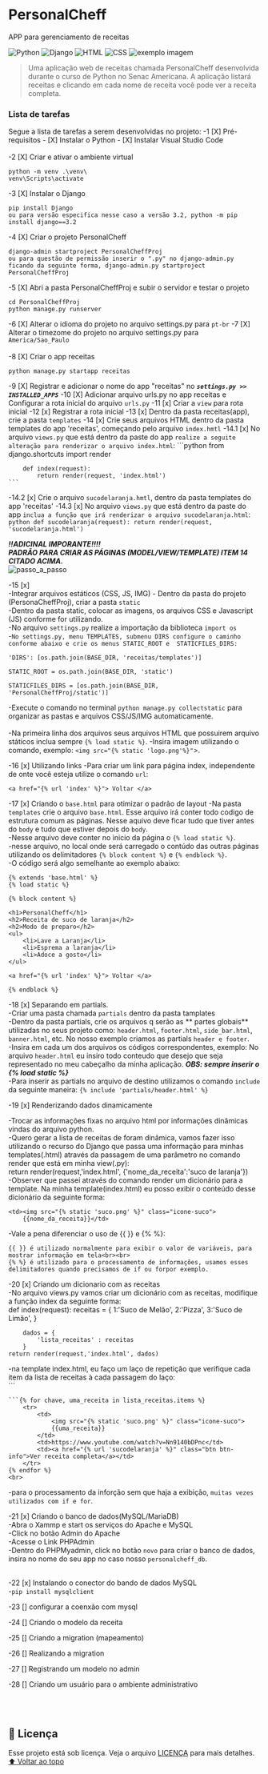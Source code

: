 # PersonalCheff
 APP para gerenciamento de receitas

 <!---Esses são exemplos. Veja https://shields.io para outras pessoas ou para personalizar este conjunto de escudos. Você pode querer incluir dependências, status do projeto e informações de licença aqui--->
![Python](https://img.shields.io/badge/Python-14354C?style=for-the-badge&logo=python&logoColor=white)
![Django](https://img.shields.io/badge/Django-092E20?style=for-the-badge&logo=django&logoColor=white)
![HTML](https://img.shields.io/badge/HTML5-E34F26?style=for-the-badge&logo=html5&logoColor=white)
![CSS](https://img.shields.io/badge/CSS3-1572B6?style=for-the-badge&logo=css3&logoColor=white)
<img src="exemplo-image.png" alt="exemplo imagem">
> Uma aplicação web de receitas chamada PersonalCheff desenvolvida durante o curso de Python no Senac Americana. A aplicação listará receitas e clicando em cada nome de receita você pode ver a receita completa.
### Lista de tarefas
Segue a lista de tarefas a serem desenvolvidas no projeto:
-1 [X] Pré-requisitos
    - [X] Instalar o Python
    - [X] Instalar Visual Studio Code
<br><br>
-2 [X] Criar e ativar o ambiente virtual
```
python -m venv .\venv\
venv\Scripts\activate
```
-3 [X] Instalar o Django
```
pip install Django
ou para versão especifica nesse caso a versão 3.2, python -m pip install django==3.2
```
-4 [X] Criar o projeto PersonalCheff
```
django-admin startproject PersonalCheffProj
ou para questão de permissão inserir o ".py" no django-admin.py ficando da seguinte forma, django-admin.py startproject PersonalCheffProj
```
-5 [X] Abri a pasta PersonalCheffProj e subir o servidor e testar o projeto
```
cd PersonalCheffProj
python manage.py runserver
```
-6 [X] Alterar o idioma do projeto no arquivo settings.py para `pt-br`
-7 [X] Alterar o timezome do projeto no arquivo settings.py para `America/Sao_Paulo` 
<br><br>
-8 [X] Criar o app receitas
```
python manage.py startapp receitas
```
-9 [X] Registrar e adicionar o nome do app "receitas" no ***`settings.py >> INSTALLED_APPS`***
-10 [X] Adicionar arquivo urls.py no app receitas e Configurar a rota inicial do arquivo `urls.py`
-11 [x] Criar a `view` para rota inicial
-12 [x] Registrar a rota inicial
-13 [x] Dentro da pasta receitas(app), crie a pasta `templates`
-14 [x] Crie seus arquivos HTML  dentro da pasta templates do app 'receitas', começando pelo arquivo `index.hmtl`
-14.1 [x] No arquivo `views.py` que está dentro da paste do app `realize a seguite alteração para renderizar o arquivo index.html`:
    ```python
        from django.shortcuts import render

        def index(request):
            return render(request, 'index.html')
    ```
-14.2 [x] Crie o arquivo `sucodelaranja.hmtl`, dentro da pasta templates do app 'receitas'
-14.3 [x] No arquivo `views.py` que está dentro da paste do app `inclua a função que irá renderizar o arquivo sucodelaranja.html`:
    ```python
        def sucodelaranja(request):
            return render(request, 'sucodelaranja.html')
    ```

***!!ADICINAL IMPORANTE!!!! <br>
PADRÃO PARA CRIAR AS PÁGINAS (MODEL/VIEW/TEMPLATE) ITEM 14 CITADO ACIMA.*** <br>
<img src="passo_a_passo.png" alt="passo_a_passo">

-15 [x] <br>
    -Integrar arquivos estáticos (CSS, JS, IMG)
    - Dentro da pasta do projeto (PersonaCheffProj), criar a pasta `static` <br>
    -Dentro da pasta static, colocar as imagens, os arquivos CSS e Javascript (JS) conforme for utilizando. <br>
    -No arquivo `settings.py` realize a importação da biblioteca `import os` <br>
    -`No settings.py, menu TEMPLATES, submenu DIRS configure o caminho conforme abaixo e crie os menus STATIC_ROOT e  STATICFILES_DIRS:` <br>

    'DIRS': [os.path.join(BASE_DIR, 'receitas/templates')]

    STATIC_ROOT = os.path.join(BASE_DIR, 'static')

    STATICFILES_DIRS = [os.path.join(BASE_DIR, 'PersonalCheffProj/static')]

   -Execute o comando no terminal `python manage.py collectstatic` para organizar as pastas e arquivos CSS/JS/IMG automaticamente. <br><br> 
    -Na primeira linha dos arquivos seus arquivos HTML que possuirem arquivo státicos inclua sempre `{% load static %}`.
    -Insira imagem utilizando o comando, exemplo: `<img src="{% static 'logo.png'%}"`>. 

-16 [x] Utilizando links
    -Para criar um link para página index, independente de onte você esteja utilize o comando `url`:
    
    <a href="{% url 'index' %}"> Voltar </a>

-17 [x] Criando o `base.html` para otimizar o padrão de layout 
    -Na pasta `templates` crie o arquivo `base.html`. Esse arquivo irá conter todo codigo de estrutura comum as páginas. Nesse aquivo deve ficar tudo que tiver antes do `body` e tudo que estiver depois do `body`.<br>
    -Nesse arquivo deve conter no inicio da página o `{% load static %}`.<br>
    -nesse arquivo, no local onde será carregado o contúdo das outras páginas utilizando os delimitadores `{% block content %}` e `{% endblock %}`.<br>
    -O código será algo semelhante ao exemplo abaixo:
    
    
    {% extends 'base.html' %}
    {% load static %}

    {% block content %}

    <h1>PersonalCheff</h1>
    <h2>Receita de suco de laranja</h2>
    <h2>Modo de preparo</h2>
    <ul>
        <li>Lave a Laranja</li>
        <li>Esprema a laranja</li>
        <li>Adoce a gosto</li>
    </ul>

    <a href="{% url 'index' %}"> Voltar </a>

    {% endblock %}
    

-18 [x] Separando em partials.<br>
    -Criar uma pasta chamada `partials` dentro da pasta tamplates<br>
    -Dentro da pasta partials, crie os arquivos q serão as ** partes globais** utilizadas no seus projeto como: `header.html`, `footer.html`, `side_bar.html`, `banner.html`, etc.  No nosso exemplo criamos as partials `header e footer`.<br>
    -Insira em cada um dos arquivos os códigos correspondentes, exemplo: No arquivo `header.html` eu insiro todo conteudo que desejo que seja representado no meu cabeçalho da minha aplicação. ***OBS: sempre inserir o {% load static %}***<br>
    -Para inserir as partials no arquivo de destino utilizamos o comando `include` da seguinte maneira: `{% include 'partials/header.html' %}`

-19 [x] Renderizando dados dinamicamente

-Trocar as informações fixas no arquivo html por informações dinâmicas vindas do arquivo python.<br>
-Quero gerar a lista de receitas de foram dinâmica, vamos fazer isso utilizando o recurso do Django que passa uma informação para minhas templates(.html) através da passagem de uma parâmetro no comando render que está em minha view(.py):<br>
return render(request,'index.html', {'nome_da_receita':'suco de laranja'})<br>
-Observer que passei através do comando render um dicionário para a template. Na minha template(index.html) eu posso exibir o conteúdo desse dicionário da seguinte forma:
    
    <td><img src="{% static 'suco.png' %}" class="icone-suco">
        {{nome_da_receita}}</td>

-Vale a pena diferenciar o uso de {{ }} e {% %}:<br>
        
    {{ }} é utilizado normalmente para exibir o valor de variáveis, para mostrar informação em tela<br><br>
    {% %} é utilizado para o processamento de informações, usamos esses delimitadores quando precisamos de if ou forpor exemplo.

-20 [x] Criando um dicionario com as receitas<br>
-No arquivo views.py vamos criar um dicionário com as receitas, modifique a função index da seguinte forma:<br>
    def index(request):
        receitas = {
            1:'Suco de Melão',
            2:'Pizza',
            3:'Suco de Limão',
        }
        
        dados = {
            'lista_receitas' : receitas
        }
    return render(request,'index.html', dados)

-na template index.html, eu faço um laço de repetição que verifique cada item da lista de receitas à cada passagem do laço:<br>
    ```

    ```{% for chave, uma_receita in lista_receitas.items %}
        <tr>
            <td>
                <img src="{% static 'suco.png' %}" class="icone-suco">
                {{uma_receita}}
            </td>
            <td>https://www.youtube.com/watch?v=Nn9140bDPnc</td>
            <td><a href="{% url 'sucodelaranja' %}" class="btn btn-info">Ver receita completa</a></td>
        </tr>
    {% endfor %} 
    <br>
-para o processamento da inforção sem que haja a exibição, `muitas vezes utilizados com if e for`.

-21 [x] Criando o banco de dados(MySQL/MariaDB)<br>
    -Abra o Xammp e start os serviços do Apache e MySQL<br>
    -Click no botão Admin do Apache<br>
    -Acesse o Link PHPAdmin<br>
    -Dentro do PHPMyadmin, click no botão `novo` para criar o banco de dados, insira no nome do seu app no caso nosso `personalcheff_db`.<br><br>

-22 [x] Instalando o conector do bando de dados MySQL<br>
    -`pip install mysqlclient`

-23 [] configurar a coenxão com mysql

-24 [] Criando o modelo da receita

-25 [] Criando a migration (mapeamento)

-26 [] Realizando a migration

-27 [] Registrando um modelo no admin

-28 [] Criando um usuário para o ambiente administrativo



<br><br>
## 📝 Licença
Esse projeto está sob licença. Veja o arquivo [LICENÇA](LICENSE.md) para mais detalhes.
[⬆ Voltar ao topo](#nome-do-projeto)<br>

